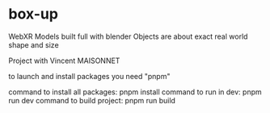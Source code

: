 # box-up

WebXR
Models built full with blender
Objects are about exact real world shape and size


Project with Vincent MAISONNET


to launch and install packages you need "pnpm"

command to install all packages: pnpm install 
command to run in dev: pnpm run dev
command to build project: pnpm run build